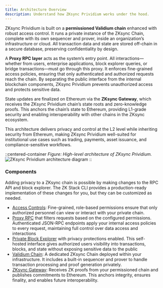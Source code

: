 ```yaml
---
title: Architecture Overview
description: Understand how ZKsync Prividium works under the hood.
---
```


ZKsync Prividium is built on a **permissioned Validium chain** enhanced with robust access control.
It runs a private instance of the ZKsync Chain, complete with its own sequencer and prover, inside an organization’s infrastructure or cloud.
All transaction data and state are stored off-chain in a secure database, preserving confidentiality by design.

A **Proxy RPC layer** acts as the system’s entry point. All interactions—whether from users, enterprise applications, block explorer queries,
or bridge transactions—must go through this proxy. It enforces fine-grained access policies,
ensuring that only authenticated and authorized requests reach the chain.
By separating the public interface from the internal blockchain components, ZKsync Prividium prevents unauthorized access and protects sensitive data.

State updates are finalized on Ethereum via the **ZKsync Gateway**, which receives the ZKsync Prividium chain’s state roots and zero-knowledge proofs.
This anchors the chain’s state to Ethereum, providing L1-grade security and enabling interoperability with other chains in the ZKsync ecosystem.

This architecture delivers privacy and control at the L2 level while inheriting security from Ethereum,
making ZKsync Prividium well-suited for institutional use cases such as trading, payments, asset issuance, and compliance-sensitive workflows.

::centered-container
*Figure: High-level architecture of ZKsync Prividium.*
![ZKsync Prividium architecture diagram](/images/zk-stack/prividium-architecture.png)
::

### Components

Adding privacy to a ZKsync chain is possible by making changes
to the RPC API and block explorer.
The ZK Stack CLI provides a production-ready implementation
of these changes for you, but they can be customized as needed.

- [Access Controls](/zk-stack/prividium/proxy#configuring-access): Fine-grained, role-based permissions ensure that only authorized personnel can
view or interact with your private chain.
- [Proxy RPC](/zk-stack/prividium/proxy) that filters requests based on the configured permissions. Authenticated JSON-RPC endpoints apply
your internal access policies to every request, maintaining full control over data access and interactions
- [Private Block Explorer](/zk-stack/prividium/explorer) with privacy protections enabled. This self-hosted interface gives authorized users
visibility into transactions, blocks, and state without exposing sensitive data to the public
- [Validium Chain](/zk-stack/customizations/validium): A dedicated ZKsync Chain deployed within your infrastructure.
It includes a built-in sequencer and prover to handle transaction processing and proof generation privately.
- [ZKsync Gateway](/zksync-protocol/gateway/overview): Receives ZK proofs from your permissioned chain and publishes commitments to Ethereum.
This anchors integrity, ensures finality, and enables future interoperability.
